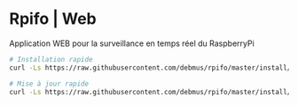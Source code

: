# Rpifo | Web

Application WEB pour la surveillance en temps réel du RaspberryPi
```bash
# Installation rapide
curl -Ls https://raw.githubusercontent.com/debmus/rpifo/master/install/autoinstall.sh| sudo bash

# Mise à jour rapide
curl -Ls https://raw.githubusercontent.com/debmus/rpifo/master/install/update.sh| sudo bash
```